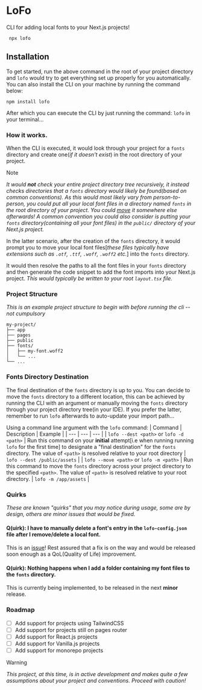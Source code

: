 # LoFo

CLI for adding local fonts to your Next.js projects!

```
 npx lofo
```

## Installation

To get started, run the above command in the root of your project directory and `lofo` would try to get everything set up properly for you automatically. You can also install the CLI on your machine by running the command below:

```
npm install lofo
```

After which you can execute the CLI by just running the command: `lofo` in your terminal...

### How it works.

When the CLI is executed, it would look through your project for a `fonts` directory and create one(_if it doesn't exist_) in the root directory of your project.

> [!NOTE]
> _It would **not** check your entire project directory tree recursively, it instead checks directories that a `fonts` directory would likely be found(based on common conventions). As this would most likely vary from person-to-person, you could put all your local font files in a directory named `fonts` in the root directory of your project. You could [move](https://github.com/binlf/lofo?tab=readme-ov-file#fonts-directory-destination) it somewhere else afterwards! A common convention you could also consider is putting your `fonts` directory(containing all your font files) in the `public/` directory of your Next.js project._

In the latter scenario, after the creation of the `fonts` directory, it would prompt you to move your local font files[_these files typically have extensions such as `.otf`, `.ttf`, `.woff`, `.woff2` etc._] into the `fonts` directory.

It would then resolve the paths to all the font files in your `fonts` directory and then generate the code snippet to add the font imports into your Next.js project. _This would typically be written to your root `layout.tsx` file._

### Project Structure

_This is an example project structure to begin with before running the cli -- not cumpulsory_

```
my-project/
├── app
├── pages
├── public
├── fonts/
│   ├── my-font.woff2
│   └── ...
└── ...
```

### Fonts Directory Destination

The final destination of the `fonts` directory is up to you. You can decide to move the `fonts` directory to a different location, this can be achieved by running the CLI with an argument or manually moving the `fonts` directory through your project directory tree(in your IDE). If you prefer the latter, remember to run `lofo` afterwards to auto-update your import path...

Using a command line argument with the `lofo` command:
| Command | Description | Example |
| --- | --- | --- |
| `lofo --dest <path>` or `lofo -d <path>` | Run this command on your **initial** attempt[i.e when running running `lofo` for the first time] to designate a "final destination" for the `fonts` directory. The value of `<path>` is resolved relative to your root directory | `lofo --dest /public/assets` |
| `lofo --move <path>` or `lofo -m <path>` | Run this command to move the `fonts` directory across your project directory to the specified `<path>`. The value of `<path>` is resolved relative to your root directory. | `lofo -m /app/assets` |

### Quirks

_These are known "quirks" that you may notice during usage, some are by design, others are minor issues that would be fixed._

#### Q(uirk): I have to manually delete a font's entry in the `lofo-config.json` file after I remove/delete a local font.

This is an [issue](https://github.com/binlf/lofo/issues/26)! Rest assured that a fix is on the way and would be released soon enough as a QoL(Quality of Life) improvement.

#### Q(uirk): Nothing happens when I add a folder containing my font files to the `fonts` directory.

This is currently being implemented, to be released in the next **minor** release.

### Roadmap

- [ ] Add support for projects using TailwindCSS
- [ ] Add support for projects still on pages router
- [ ] Add support for React.js projects
- [ ] Add support for Vanilla.js projects
- [ ] Add support for monorepo projects

> [!WARNING]
> _This project, at this time, is in active development and makes quite a few assumptions about your project and conventions. Proceed with caution!_

